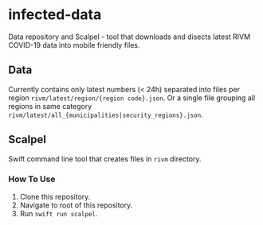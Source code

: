 # infected-data

Data repository and Scalpel - tool that downloads and disects latest RIVM COVID-19 data into mobile friendly files.

## Data
Currently contains only latest numbers (< 24h) separated into files per region `rivm/latest/region/{region code}.json`. Or a single file grouping all regions in same category `rivm/latest/all_{municipalities|security_regions}.json`. 

## Scalpel
Swift command line tool that creates files in `rivm` directory.

### How To Use
1. Clone this repository.
1. Navigate to root of this repository.
1. Run `swift run scalpel`.
